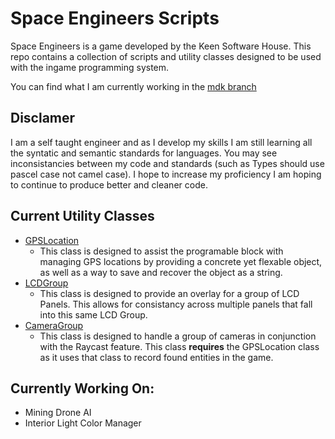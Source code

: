 ﻿# Space Engineers Scripts
 
 Space Engineers is a game developed by the Keen Software House.  This repo contains a collection of scripts and utility classes designed to be used with the ingame programming system.
 
You can find what I am currently working in the [mdk branch](https://github.com/tkottke90/Space-Engineers-Scripts/tree/mdk)
 
 ## Disclamer
 I am a self taught engineer and as I develop my skills I am still learning all the syntatic and semantic standards for languages.  You may see inconsistancies between my code and standards (such as Types should use pascel case not camel case).  I hope to increase my proficiency I am hoping to continue to produce better and cleaner code.
 
 ## Current Utility Classes
 - [GPSLocation](https://github.com/tkottke90/Space-Engineers-Scripts/blob/master/lib/GPSLocation.class.cs)
    - This class is designed to assist the programable block with managing GPS locations by providing a concrete yet flexable object, as well as a way to save and recover the object as a string.
  - [LCDGroup](https://github.com/tkottke90/Space-Engineers-Scripts/blob/master/lib/LCDGroup.class.cs)
    - This class is designed to provide an overlay for a group of LCD Panels.  This allows for consistancy across multiple panels that fall into this same LCD Group.
  - [CameraGroup](https://github.com/tkottke90/Space-Engineers-Scripts/blob/master/lib/CameraGroup.class.cs)
    - This class is designed to handle a group of cameras in conjunction with the Raycast feature.  This class **requires** the GPSLocation class as it uses that class to record found entities in the game.

## Currently Working On:
  - Mining Drone AI
  - Interior Light Color Manager
